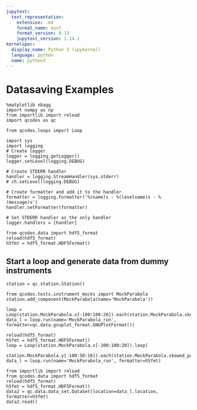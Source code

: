 ```yaml
---
jupytext:
  text_representation:
    extension: .md
    format_name: myst
    format_version: 0.13
    jupytext_version: 1.14.1
kernelspec:
  display_name: Python 3 (ipykernel)
  language: python
  name: python3
---
```


# Datasaving Examples

```{code-cell} ipython3
%matplotlib nbagg
import numpy as np
from importlib import reload
import qcodes as qc

from qcodes.loops import Loop
```

```{code-cell} ipython3
import sys
import logging
# Create logger
logger = logging.getLogger()
logger.setLevel(logging.DEBUG)

# Create STDERR handler
handler = logging.StreamHandler(sys.stderr)
# ch.setLevel(logging.DEBUG)

# Create formatter and add it to the handler
formatter = logging.Formatter('%(name)s - %(levelname)s - %(message)s')
handler.setFormatter(formatter)

# Set STDERR handler as the only handler
logger.handlers = [handler]
```

```{code-cell} ipython3
from qcodes.data import hdf5_format
reload(hdf5_format)
h5fmt = hdf5_format.HDF5Format()
```

## Start a loop and generate data from dummy instruments

```{code-cell} ipython3
station = qc.station.Station()
```

```{code-cell} ipython3
from qcodes.tests.instrument_mocks import MockParabola
station.add_component(MockParabola(name='MockParabola'))
```

```{code-cell} ipython3
loop = Loop(station.MockParabola.x[-100:100:20]).each(station.MockParabola.skewed_parabola)
data_l = loop.run(name='MockParabola_run', formatter=qc.data.gnuplot_format.GNUPlotFormat())

```

```{code-cell} ipython3
reload(hdf5_format)
h5fmt = hdf5_format.HDF5Format()
loop = Loop(station.MockParabola.x[-100:100:20]).loop(
    station.MockParabola.y[-100:50:10]).each(station.MockParabola.skewed_parabola)
data_l = loop.run(name='MockParabola_run', formatter=h5fmt)
```

```{code-cell} ipython3
from importlib import reload
from qcodes.data import hdf5_format
reload(hdf5_format)
h5fmt = hdf5_format.HDF5Format()
data2 = qc.data.data_set.DataSet(location=data_l.location, formatter=h5fmt)
data2.read()
```
